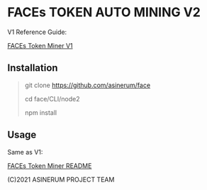 # FACEs TOKEN AUTO MINING V2

V1 Reference Guide:

[FACEs Token Miner V1](https://github.com/asinerum/face/blob/main/CLI/node)

## Installation

> git clone https://github.com/asinerum/face 
> 
> cd face/CLI/node2 
> 
> npm install 

## Usage

Same as V1:

[FACEs Token Miner README](https://github.com/asinerum/face/blob/main/CLI/node/README.md)

(C)2021 ASINERUM PROJECT TEAM